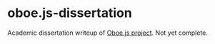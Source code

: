 oboe.js-dissertation
====================

Academic dissertation writeup of [Oboe.js project](github.com/jimhigson/oboe.js). Not yet complete.
